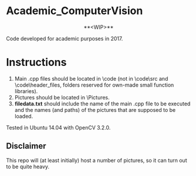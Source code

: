 # Academic_ComputerVision
<p align="center">
**&lt;WIP>**
</p>

Code developed for academic purposes in 2017.

# Instructions

1.    Main .cpp files should be located in \code (not in \code\src and \code\header_files, folders reserved for own-made small function libraries).
2.    Pictures should be located in \Pictures.
3.    **filedata.txt** should include the name of the main .cpp file to be executed and the names (and paths) of the pictures that are supposed to be loaded.


Tested in Ubuntu 14.04 with OpenCV 3.2.0.

## Disclaimer
This repo will (at least initially) host a number of pictures, so it can turn out to be quite heavy.
